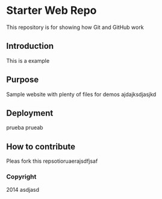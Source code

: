 # Starter Web Repo

This repository is for showing how Git and GitHub work

## Introduction

This is a example

## Purpose

Sample website with plenty of files for demos
ajdajksdjasjkd

## Deployment

prueba prueab

## How to contribute

Pleas fork this repsotioruaerajsdfjsaf

### Copyright

2014 asdjasd